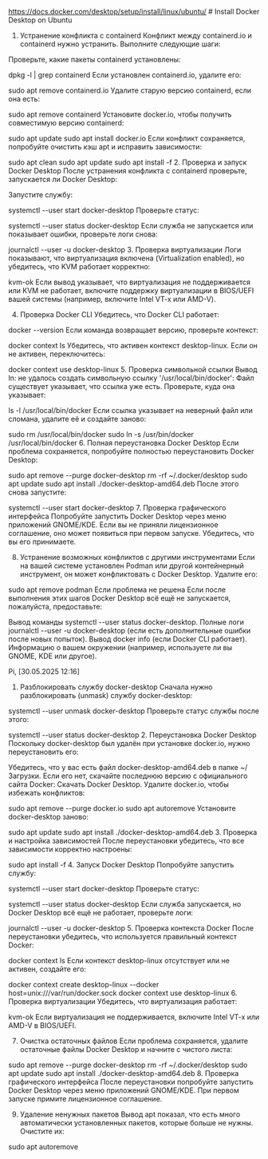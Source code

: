 https://docs.docker.com/desktop/setup/install/linux/ubuntu/             # Install Docker Desktop on Ubuntu


1. Устранение конфликта с containerd
   Конфликт между containerd.io и containerd нужно устранить. Выполните следующие шаги:

Проверьте, какие пакеты containerd установлены:

dpkg -l | grep containerd
Если установлен containerd.io, удалите его:

sudo apt remove containerd.io
Удалите старую версию containerd, если она есть:

sudo apt remove containerd
Установите docker.io, чтобы получить совместимую версию containerd:

sudo apt update
sudo apt install docker.io
Если конфликт сохраняется, попробуйте очистить кэш apt и исправить зависимости:

sudo apt clean
sudo apt update
sudo apt install -f
2. Проверка и запуск Docker Desktop
   После устранения конфликта с containerd проверьте, запускается ли Docker Desktop:

Запустите службу:

systemctl --user start docker-desktop
Проверьте статус:

systemctl --user status docker-desktop
Если служба не запускается или показывает ошибки, проверьте логи снова:

journalctl --user -u docker-desktop
3. Проверка виртуализации
   Логи показывают, что виртуализация включена (Virtualization enabled), но убедитесь, что KVM работает корректно:


kvm-ok
Если вывод указывает, что виртуализация не поддерживается или KVM не работает, включите поддержку виртуализации в BIOS/UEFI вашей системы (например, включите Intel VT-x или AMD-V).

4. Проверка Docker CLI
   Убедитесь, что Docker CLI работает:

   
docker --version
Если команда возвращает версию, проверьте контекст:


docker context ls
Убедитесь, что активен контекст desktop-linux. Если он не активен, переключитесь:


docker context use desktop-linux
5. Проверка символьной ссылки
   Вывод ln: не удалось создать символьную ссылку '/usr/local/bin/docker': Файл существует указывает, что ссылка уже есть. Проверьте, куда она указывает:

   
ls -l /usr/local/bin/docker
Если ссылка указывает на неверный файл или сломана, удалите её и создайте заново:


sudo rm /usr/local/bin/docker
sudo ln -s /usr/bin/docker /usr/local/bin/docker
6. Полная переустановка Docker Desktop
   Если проблема сохраняется, попробуйте полностью переустановить Docker Desktop:


sudo apt remove --purge docker-desktop
rm -rf ~/.docker/desktop
sudo apt update
sudo apt install ./docker-desktop-amd64.deb
После этого снова запустите:


systemctl --user start docker-desktop
7. Проверка графического интерфейса
   Попробуйте запустить Docker Desktop через меню приложений GNOME/KDE. Если вы не приняли лицензионное соглашение, оно может появиться при первом запуске. Убедитесь, что вы его принимаете.

8. Устранение возможных конфликтов с другими инструментами
   Если на вашей системе установлен Podman или другой контейнерный инструмент, он может конфликтовать с Docker Desktop. Удалите его:

   
sudo apt remove podman
Если проблема не решена
Если после выполнения этих шагов Docker Desktop всё ещё не запускается, пожалуйста, предоставьте:

Вывод команды systemctl --user status docker-desktop.
Полные логи journalctl --user -u docker-desktop (если есть дополнительные ошибки после новых попыток).
Вывод docker info (если Docker CLI работает).
Информацию о вашем окружении (например, используете ли вы GNOME, KDE или другое).

Pi, [30.05.2025 12:16]
1. Разблокировать службу docker-desktop
   Сначала нужно разблокировать (unmask) службу docker-desktop:


systemctl --user unmask docker-desktop
Проверьте статус службы после этого:


systemctl --user status docker-desktop
2. Переустановка Docker Desktop
   Поскольку docker-desktop был удалён при установке docker.io, нужно переустановить его:

Убедитесь, что у вас есть файл docker-desktop-amd64.deb в папке ~/Загрузки. Если его нет, скачайте последнюю версию с официального сайта Docker:
Скачать Docker Desktop.
Удалите docker.io, чтобы избежать конфликтов:

sudo apt remove --purge docker.io
sudo apt autoremove
Установите docker-desktop заново:

sudo apt update
sudo apt install ./docker-desktop-amd64.deb
3. Проверка и настройка зависимостей
   После переустановки убедитесь, что все зависимости корректно настроены:


sudo apt install -f
4. Запуск Docker Desktop
   Попробуйте запустить службу:


systemctl --user start docker-desktop
Проверьте статус:

systemctl --user status docker-desktop
Если служба запускается, но Docker Desktop всё ещё не работает, проверьте логи:


journalctl --user -u docker-desktop
5. Проверка контекста Docker
   После переустановки убедитесь, что используется правильный контекст Docker:


docker context ls
Если контекст desktop-linux отсутствует или не активен, создайте его:


docker context create desktop-linux --docker host=unix:///var/run/docker.sock
docker context use desktop-linux
6. Проверка виртуализации
   Убедитесь, что виртуализация работает:

   
kvm-ok
Если виртуализация не поддерживается, включите Intel VT-x или AMD-V в BIOS/UEFI.

7. Очистка остаточных файлов
   Если проблема сохраняется, удалите остаточные файлы Docker Desktop и начните с чистого листа:


sudo apt remove --purge docker-desktop
rm -rf ~/.docker/desktop
sudo apt update
sudo apt install ./docker-desktop-amd64.deb
8. Проверка графического интерфейса
   После переустановки попробуйте запустить Docker Desktop через меню приложений GNOME/KDE. При первом запуске примите лицензионное соглашение.

9. Удаление ненужных пакетов
   Вывод apt показал, что есть много автоматически установленных пакетов, которые больше не нужны. Очистите их:


sudo apt autoremove